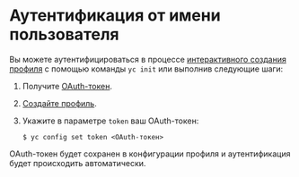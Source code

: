 # Аутентификация от имени пользователя


Вы можете аутентифицироваться в процессе [интерактивного создания профиля](../profile/profile-create.md#interactive-create) с помощью команды `yc init` или выполнив следующие шаги:

1. Получите [OAuth-токен](../../../iam/concepts/authorization/oauth-token.md).


1. [Создайте профиль](../profile/profile-create.md#create).
1. Укажите в параметре `token` ваш OAuth-токен:
    ```
    $ yc config set token <OAuth-токен>
    ```

OAuth-токен будет сохранен в конфигурации профиля и аутентификация будет происходить автоматически.


